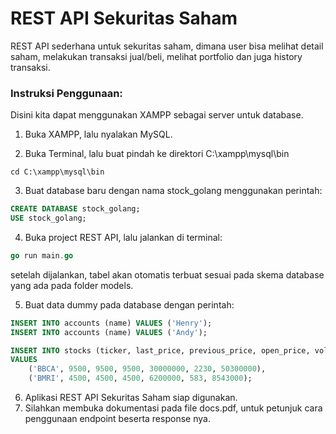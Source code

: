 # REST API Sekuritas Saham

REST API sederhana untuk sekuritas saham, dimana user bisa melihat detail saham, melakukan transaksi jual/beli, melihat portfolio dan juga history transaksi. 

### Instruksi Penggunaan:
Disini kita dapat menggunakan XAMPP sebagai server untuk database.

1. Buka XAMPP, lalu nyalakan MySQL.

2. Buka Terminal, lalu buat pindah ke direktori C:\xampp\mysql\bin

```shell
cd C:\xampp\mysql\bin
```

3. Buat database baru dengan nama stock_golang menggunakan perintah:
```sql
CREATE DATABASE stock_golang;
USE stock_golang;
```

4. Buka project REST API, lalu jalankan di terminal:
```go
go run main.go
```
setelah dijalankan, tabel akan otomatis terbuat sesuai pada skema database yang ada pada folder models.

5. Buat data dummy pada database dengan perintah:
```sql
INSERT INTO accounts (name) VALUES ('Henry');
INSERT INTO accounts (name) VALUES ('Andy');

INSERT INTO stocks (ticker, last_price, previous_price, open_price, volume, frequency, turnover)
VALUES
    ('BBCA', 9500, 9500, 9500, 30000000, 2230, 50300000),
    ('BMRI', 4500, 4500, 4500, 6200000, 583, 8543000);
```

6. Aplikasi REST API Sekuritas Saham siap digunakan.
7. Silahkan membuka dokumentasi pada file docs.pdf, untuk petunjuk cara penggunaan endpoint beserta response nya.